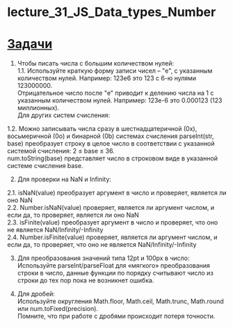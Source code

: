 # lecture_31_JS_Data_types_Number  

#  [Задачи ](https://github.com/schoolteacherMP/lecture_31_JS_Data_types_Number/blob/main/tasks.md)  

1. Чтобы писать числа с большим количеством нулей:  
1.1. Используйте краткую форму записи чисел – "e", с указанным количеством нулей. Например: 123e6 это 123 с 6-ю нулями 123000000.  
Отрицательное число после "e" приводит к делению числа на 1 с указанным количеством нулей. Например: 123e-6 это 0.000123 (123 миллионных).  
Для других систем счисления:  

1.2. Можно записывать числа сразу в шестнадцатеричной (0x), восьмеричной (0o) и бинарной (0b) системах счисления parseInt(str, base) преобразует строку в целое число в соответствии с указанной системой счисления: 2 ≤ base ≤ 36.  
num.toString(base) представляет число в строковом виде в указанной системе счисления base.  

2. Для проверки на NaN и Infinity:  

2.1. isNaN(value) преобразует аргумент в число и проверяет, является ли оно NaN  
2.2. Number.isNaN(value) проверяет, является ли аргумент числом, и если да, то проверяет, является ли оно NaN  
2.3. isFinite(value) преобразует аргумент в число и проверяет, что оно не является NaN/Infinity/-Infinity  
2.4. Number.isFinite(value) проверяет, является ли аргумент числом, и если да, то проверяет, что оно не является NaN/Infinity/-Infinity  

3. Для преобразования значений типа 12pt и 100px в число:  
Используйте parseInt/parseFloat для «мягкого» преобразования строки в число, данные функции по порядку считывают число из строки до тех пор пока не возникнет ошибка.  

4. Для дробей:   
Используйте округления Math.floor, Math.ceil, Math.trunc, Math.round или num.toFixed(precision).  
Помните, что при работе с дробями происходит потеря точности.  
